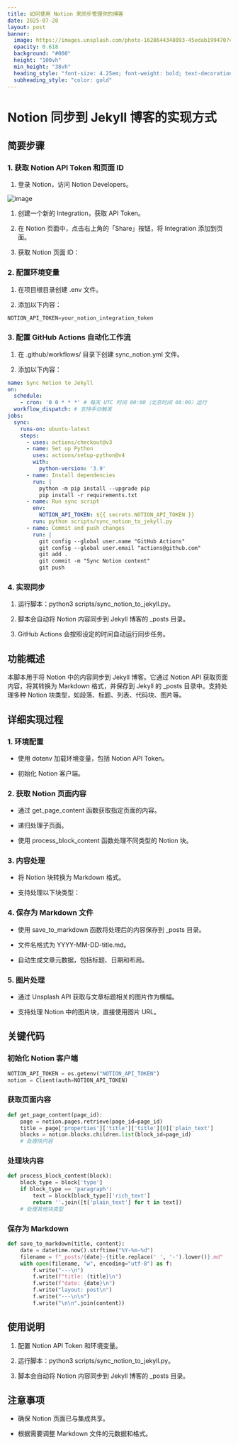 ```yaml
---
title: 如何使用 Notion 来同步管理你的博客
date: 2025-07-28
layout: post
banner:
  image: https://images.unsplash.com/photo-1628644348093-45edab199470?crop=entropy&cs=tinysrgb&fit=max&fm=jpg&ixid=M3w2OTIwMzJ8MHwxfHJhbmRvbXx8fHx8fHx8fDE3NTM3Mjc3MzB8&ixlib=rb-4.1.0&q=80&w=1080
  opacity: 0.618
  background: "#000"
  height: "100vh"
  min_height: "38vh"
  heading_style: "font-size: 4.25em; font-weight: bold; text-decoration: underline"
  subheading_style: "color: gold"
---
```


# Notion 同步到 Jekyll 博客的实现方式

## 简要步骤

### 1. 获取 Notion API Token 和页面 ID

1. 登录 Notion，访问 Notion Developers。

![image](https://prod-files-secure.s3.us-west-2.amazonaws.com/a7a0cc5a-89b9-4cda-8686-1fba0ca52f40/d19c1afe-dea5-4312-9333-786b0ba83054/image.png?X-Amz-Algorithm=AWS4-HMAC-SHA256&X-Amz-Content-Sha256=UNSIGNED-PAYLOAD&X-Amz-Credential=ASIAZI2LB466QZE6E4QT%2F20250728%2Fus-west-2%2Fs3%2Faws4_request&X-Amz-Date=20250728T183529Z&X-Amz-Expires=3600&X-Amz-Security-Token=IQoJb3JpZ2luX2VjEGkaCXVzLXdlc3QtMiJIMEYCIQDBqgAi%2BZGY0WU3pEh8GkWJ0DpHhBsROCYChfuZa66MYAIhAIyXNSslOXLCidVjhkG3zR6%2FCSM0KpHJSdVCMCso43i7KogECJL%2F%2F%2F%2F%2F%2F%2F%2F%2F%2FwEQABoMNjM3NDIzMTgzODA1IgygXEmvlbzBdiPQv%2BEq3AMvXnYspIoNUfHY19Urdwuck5cSbZXQi5PS7iiNi0ueiNKBraQq9t3hBMPkrWvWvBRaHgHHv882F%2BA7YLfEalyZnF%2BCAoiyfqVcLEewk0ctuqK1AJrEWpCd9U79pYs0iNipdbBZ9DBfoqrMxnOdvbPi1CkJENlUQTER3SrsRv0VvXEWXrgc%2FlWTrSbJh3h%2BH9quCuNzHg0YTbWrp5E%2FxtDnwJdY1hrHgFF9x4kI3Kgg7cdseLPMe73C2NOox8llZX8hO8XB%2BveLJQyv%2BmMHOr6E%2Bmpq%2BX466lQS%2BZiAmx6NtI29u1%2FaNl0%2B68sQP7RO1J61ie%2Fvjz0uxpnlRmjaoqIb2IpBB%2BztVbpwrhfLX33BgajuHbtzpStLP17tYSjR3dEduMIZ1n%2BGBTlpqPbw%2FJIVvn8ev851vui0cE2PoYJUMySi%2Bzwz5XSK%2BZx9GoJV50yo%2B5HKrZkQ%2BMFkp38%2BlamfIyk3DhLBRjEDq%2F%2F6JeCppH2mrnMfgofmg76D9AEYpyYRa9KC64YXpd8r%2BGtgjP9YKnkknemrJw0HgO%2B3HwNt4WTj%2FEWFOZ%2FSGvT3e98EDFWCygZTq168bSILF5Gy4BVX%2F0PV5EgyZueCxjSydeC3vWQm8qxL6jNRYYv2LjDw0Z7EBjqkAYdzq4MPGqwBQpFC%2FENAwNUI9elUN5CFxrTq6TFfYbYL5aeU4daDJL0HCvX28kdakUxvmtiYEqWXQR5b%2FpKqS0g2CqV6xHvRcDYjnLvgFXVgWPKhW9eteH0dR3CUhfER4%2FfvC8zRlIax5yHIaO4aoxLkwfdX7u6V7ypzHWOjoHhDK7HeDv5%2F1dzNi0EKxxKvuRqo1ECK7jBfIo%2FFCCj8qV8w9%2FxR&X-Amz-Signature=03be4d4db789113147229154b755cc51753f9fab06f2c1f0a4481b12d230057b&X-Amz-SignedHeaders=host&x-amz-checksum-mode=ENABLED&x-id=GetObject)

1. 创建一个新的 Integration，获取 API Token。

1. 在 Notion 页面中，点击右上角的「Share」按钮，将 Integration 添加到页面。

1. 获取 Notion 页面 ID：


### 2. 配置环境变量

1. 在项目根目录创建 .env 文件。

1. 添加以下内容：

```javascript
NOTION_API_TOKEN=your_notion_integration_token
```

### 3. 配置 GitHub Actions 自动化工作流

1. 在 .github/workflows/ 目录下创建 sync_notion.yml 文件。

1. 添加以下内容：

```yaml
name: Sync Notion to Jekyll
on:
  schedule:
    - cron: '0 0 * * *' # 每天 UTC 时间 00:00（北京时间 08:00）运行
  workflow_dispatch: # 支持手动触发
jobs:
  sync:
    runs-on: ubuntu-latest
    steps:
      - uses: actions/checkout@v3
      - name: Set up Python
        uses: actions/setup-python@v4
        with:
          python-version: '3.9'
      - name: Install dependencies
        run: |
          python -m pip install --upgrade pip
          pip install -r requirements.txt
      - name: Run sync script
        env:
          NOTION_API_TOKEN: ${{ secrets.NOTION_API_TOKEN }}
        run: python scripts/sync_notion_to_jekyll.py
      - name: Commit and push changes
        run: |
          git config --global user.name "GitHub Actions"
          git config --global user.email "actions@github.com"
          git add .
          git commit -m "Sync Notion content"
          git push
```

### 4. 实现同步

1. 运行脚本：python3 scripts/sync_notion_to_jekyll.py。

1. 脚本会自动将 Notion 内容同步到 Jekyll 博客的 _posts 目录。

1. GitHub Actions 会按照设定的时间自动运行同步任务。

## 功能概述

本脚本用于将 Notion 中的内容同步到 Jekyll 博客。它通过 Notion API 获取页面内容，将其转换为 Markdown 格式，并保存到 Jekyll 的 _posts 目录中。支持处理多种 Notion 块类型，如段落、标题、列表、代码块、图片等。

## 详细实现过程

### 1. 环境配置

- 使用 dotenv 加载环境变量，包括 Notion API Token。

- 初始化 Notion 客户端。

### 2. 获取 Notion 页面内容

- 通过 get_page_content 函数获取指定页面的内容。

- 递归处理子页面。

- 使用 process_block_content 函数处理不同类型的 Notion 块。

### 3. 内容处理

- 将 Notion 块转换为 Markdown 格式。

- 支持处理以下块类型：


### 4. 保存为 Markdown 文件

- 使用 save_to_markdown 函数将处理后的内容保存到 _posts 目录。

- 文件名格式为 YYYY-MM-DD-title.md。

- 自动生成文章元数据，包括标题、日期和布局。

### 5. 图片处理

- 通过 Unsplash API 获取与文章标题相关的图片作为横幅。

- 支持处理 Notion 中的图片块，直接使用图片 URL。

## 关键代码

### 初始化 Notion 客户端

```python
NOTION_API_TOKEN = os.getenv("NOTION_API_TOKEN")
notion = Client(auth=NOTION_API_TOKEN)
```

### 获取页面内容

```python
def get_page_content(page_id):
    page = notion.pages.retrieve(page_id=page_id)
    title = page['properties']['title']['title'][0]['plain_text']
    blocks = notion.blocks.children.list(block_id=page_id)
    # 处理块内容
```

### 处理块内容

```python
def process_block_content(block):
    block_type = block['type']
    if block_type == 'paragraph':
        text = block[block_type]['rich_text']
        return ''.join([t['plain_text'] for t in text])
    # 处理其他块类型
```

### 保存为 Markdown

```python
def save_to_markdown(title, content):
    date = datetime.now().strftime("%Y-%m-%d")
    filename = f"_posts/{date}-{title.replace(' ', '-').lower()}.md"
    with open(filename, "w", encoding="utf-8") as f:
        f.write("---\n")
        f.write(f"title: {title}\n")
        f.write(f"date: {date}\n")
        f.write("layout: post\n")
        f.write("---\n\n")
        f.write("\n\n".join(content))
```

## 使用说明

1. 配置 Notion API Token 和环境变量。

1. 运行脚本：python3 scripts/sync_notion_to_jekyll.py。

1. 脚本会自动将 Notion 内容同步到 Jekyll 博客的 _posts 目录。

## 注意事项

- 确保 Notion 页面已与集成共享。

- 根据需要调整 Markdown 文件的元数据和格式。